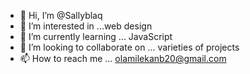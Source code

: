 - 👋 Hi, I’m @Sallyblaq
- 👀 I’m interested in ...web design
- 🌱 I’m currently learning ... JavaScript
- 💞️ I’m looking to collaborate on ... varieties of projects
- 📫 How to reach me ... olamilekanb20@gmail.com

<!---
Sallyblaq/Sallyblaq is a ✨ special ✨ repository because its `README.md` (this file) appears on your GitHub profile.
You can click the Preview link to take a look at your changes.
--->
